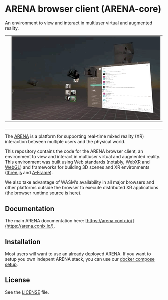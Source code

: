 # ARENA browser client (ARENA-core) 

An environment to view and interact in multiuser virtual and augmented reality.

| <img alt="" src="images/a1.gif">         | <img alt="" src="images/a2.gif">         |
|------------------------------------------|------------------------------------------|
| <img alt="" src="images/a3.gif">         | <img alt="" src="images/a4.gif">         |

The [ARENA](conix.io/arena) is a platform for supporting real-time mixed reality (XR) interaction between multiple users and the physical world. 

This repository contains the code for the ARENA browser client, an environment to view and interact in multiuser virtual and augmented reality. This environment was built using Web standards (notably, [WebXR](https://www.w3.org/TR/webxr/) and [WebGL](https://www.khronos.org/webgl/)) and frameworks for building 3D scenes and XR environments ([three.js](https://threejs.org/) and [A-Frame](https://aframe.io/)).

We also take advantage of WASM‘s availability in all major browsers and other platforms outside the browser to execute distributed XR applications (the browser runtime source is [here](https://github.com/conix-center/arena-runtime-browser)).

## Documentation
The main ARENA documentation here: [https://arena.conix.io/](https://arena.conix.io/).

## Installation

Most users will want to use an already deployed ARENA. If you want to setup you own indepent ARENA stack, you can use our [docker compose setup](https://github.com/conix-center/arena-services-docker).

## License

See the [LICENSE](LICENSE) file.
